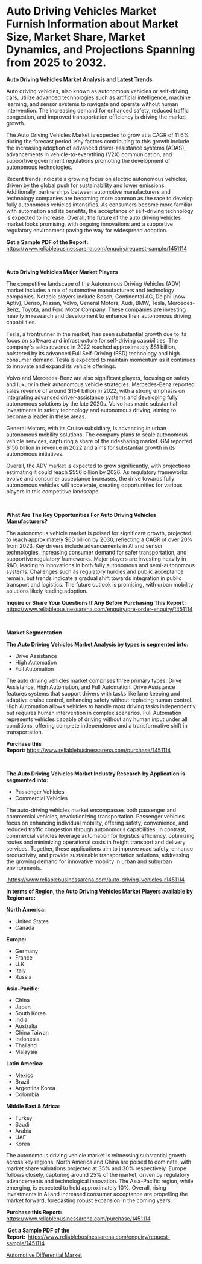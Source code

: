<p><h1>Auto Driving Vehicles Market Furnish Information about Market Size, Market Share, Market Dynamics, and Projections Spanning from 2025 to 2032.</h1></p><p><strong>Auto Driving Vehicles Market Analysis and Latest Trends</strong></p>
<p><p>Auto driving vehicles, also known as autonomous vehicles or self-driving cars, utilize advanced technologies such as artificial intelligence, machine learning, and sensor systems to navigate and operate without human intervention. The increasing demand for enhanced safety, reduced traffic congestion, and improved transportation efficiency is driving the market growth. </p><p>The Auto Driving Vehicles Market is expected to grow at a CAGR of 11.6% during the forecast period. Key factors contributing to this growth include the increasing adoption of advanced driver-assistance systems (ADAS), advancements in vehicle-to-everything (V2X) communication, and supportive government regulations promoting the development of autonomous technologies. </p><p>Recent trends indicate a growing focus on electric autonomous vehicles, driven by the global push for sustainability and lower emissions. Additionally, partnerships between automotive manufacturers and technology companies are becoming more common as the race to develop fully autonomous vehicles intensifies. As consumers become more familiar with automation and its benefits, the acceptance of self-driving technology is expected to increase. Overall, the future of the auto driving vehicles market looks promising, with ongoing innovations and a supportive regulatory environment paving the way for widespread adoption.</p></p>
<p><strong>Get a Sample PDF of the Report:&nbsp;</strong> <a href="https://www.reliablebusinessarena.com/enquiry/request-sample/1451114?utm_campaign=3118&utm_medium=2&utm_source=Github&utm_content=ia&utm_term=30032025&utm_id=auto-driving-vehicles">https://www.reliablebusinessarena.com/enquiry/request-sample/1451114</a></p>
<p>&nbsp;</p>
<p><strong>Auto Driving Vehicles Major Market Players</strong></p>
<p><p>The competitive landscape of the Autonomous Driving Vehicles (ADV) market includes a mix of automotive manufacturers and technology companies. Notable players include Bosch, Continental AG, Delphi (now Aptiv), Denso, Nissan, Volvo, General Motors, Audi, BMW, Tesla, Mercedes-Benz, Toyota, and Ford Motor Company. These companies are investing heavily in research and development to enhance their autonomous driving capabilities.</p><p>Tesla, a frontrunner in the market, has seen substantial growth due to its focus on software and infrastructure for self-driving capabilities. The company's sales revenue in 2022 reached approximately $81 billion, bolstered by its advanced Full Self-Driving (FSD) technology and high consumer demand. Tesla is expected to maintain momentum as it continues to innovate and expand its vehicle offerings.</p><p>Volvo and Mercedes-Benz are also significant players, focusing on safety and luxury in their autonomous vehicle strategies. Mercedes-Benz reported sales revenue of around $154 billion in 2022, with a strong emphasis on integrating advanced driver-assistance systems and developing fully autonomous solutions by the late 2020s. Volvo has made substantial investments in safety technology and autonomous driving, aiming to become a leader in these areas.</p><p>General Motors, with its Cruise subsidiary, is advancing in urban autonomous mobility solutions. The company plans to scale autonomous vehicle services, capturing a share of the ridesharing market. GM reported $156 billion in revenue in 2022 and aims for substantial growth in its autonomous initiatives.</p><p>Overall, the ADV market is expected to grow significantly, with projections estimating it could reach $556 billion by 2026. As regulatory frameworks evolve and consumer acceptance increases, the drive towards fully autonomous vehicles will accelerate, creating opportunities for various players in this competitive landscape.</p></p>
<p>&nbsp;</p>
<p><strong>What Are The Key Opportunities For Auto Driving Vehicles Manufacturers?</strong></p>
<p><p>The autonomous vehicle market is poised for significant growth, projected to reach approximately $60 billion by 2030, reflecting a CAGR of over 20% from 2023. Key drivers include advancements in AI and sensor technologies, increasing consumer demand for safer transportation, and supportive regulatory frameworks. Major players are investing heavily in R&D, leading to innovations in both fully autonomous and semi-autonomous systems. Challenges such as regulatory hurdles and public acceptance remain, but trends indicate a gradual shift towards integration in public transport and logistics. The future outlook is promising, with urban mobility solutions likely leading adoption.</p></p>
<p><strong>Inquire or Share Your Questions If Any Before Purchasing This Report:</strong> <a href="https://www.reliablebusinessarena.com/enquiry/pre-order-enquiry/1451114?utm_campaign=3118&utm_medium=2&utm_source=Github&utm_content=ia&utm_term=30032025&utm_id=auto-driving-vehicles">https://www.reliablebusinessarena.com/enquiry/pre-order-enquiry/1451114</a></p>
<p>&nbsp;</p>
<p><strong>Market Segmentation</strong></p>
<p><strong>The Auto Driving Vehicles Market Analysis by types is segmented into:</strong></p>
<p><ul><li>Drive Assistance</li><li>High Automation</li><li>Full Automation</li></ul></p>
<p><p>The auto driving vehicles market comprises three primary types: Drive Assistance, High Automation, and Full Automation. Drive Assistance features systems that support drivers with tasks like lane keeping and adaptive cruise control, enhancing safety without replacing human control. High Automation allows vehicles to handle most driving tasks independently but requires human intervention in complex scenarios. Full Automation represents vehicles capable of driving without any human input under all conditions, offering complete independence and a transformative shift in transportation.</p></p>
<p><strong>Purchase this Report:&nbsp;</strong><a href="https://www.reliablebusinessarena.com/purchase/1451114?utm_campaign=3118&utm_medium=2&utm_source=Github&utm_content=ia&utm_term=30032025&utm_id=auto-driving-vehicles">https://www.reliablebusinessarena.com/purchase/1451114</a></p>
<p>&nbsp;</p>
<p><strong>The Auto Driving Vehicles Market Industry Research by Application is segmented into:</strong></p>
<p><ul><li>Passenger Vehicles</li><li>Commercial Vehicles</li></ul></p>
<p><p>The auto-driving vehicles market encompasses both passenger and commercial vehicles, revolutionizing transportation. Passenger vehicles focus on enhancing individual mobility, offering safety, convenience, and reduced traffic congestion through autonomous capabilities. In contrast, commercial vehicles leverage automation for logistics efficiency, optimizing routes and minimizing operational costs in freight transport and delivery services. Together, these applications aim to improve road safety, enhance productivity, and provide sustainable transportation solutions, addressing the growing demand for innovative mobility in urban and suburban environments.</p></p>
<p><a href="https://www.reliablebusinessarena.com/auto-driving-vehicles-r1451114?utm_campaign=3118&utm_medium=2&utm_source=Github&utm_content=ia&utm_term=30032025&utm_id=auto-driving-vehicles">&nbsp;https://www.reliablebusinessarena.com/auto-driving-vehicles-r1451114</a></p>
<p><strong>In terms of Region, the Auto Driving Vehicles Market Players available by Region are:</strong></p>
<p>
    <p> <strong> North America: </strong>
        <ul>
            <li>United States</li>
            <li>Canada</li>
        </ul>
        </p> 
    <p> <strong> Europe: </strong>
        <ul>
            <li>Germany</li>
            <li>France</li>
            <li>U.K.</li>
            <li>Italy</li>
            <li>Russia</li>
        </ul>
        </p> 
    <p> <strong> Asia-Pacific: </strong>
        <ul>
            <li>China</li>
            <li>Japan</li>
            <li>South Korea</li>
            <li>India</li>
            <li>Australia</li>
            <li>China Taiwan</li>
            <li>Indonesia</li>
            <li>Thailand</li>
            <li>Malaysia</li>
        </ul>
        </p> 
    <p> <strong> Latin America: </strong>
        <ul>
            <li>Mexico</li>
            <li>Brazil</li>
            <li>Argentina Korea</li>
            <li>Colombia</li>
        </ul>
        </p> 
    <p> <strong> Middle East & Africa: </strong>
        <ul>
            <li>Turkey</li>
            <li>Saudi</li>
            <li>Arabia</li>
            <li>UAE</li>
            <li>Korea</li>
        </ul>
    </p>
    </p>
<p><p>The autonomous driving vehicle market is witnessing substantial growth across key regions. North America and China are poised to dominate, with market share valuations projected at 35% and 30% respectively. Europe follows closely, capturing around 25% of the market, driven by regulatory advancements and technological innovation. The Asia-Pacific region, while emerging, is expected to hold approximately 10%. Overall, rising investments in AI and increased consumer acceptance are propelling the market forward, forecasting robust expansion in the coming years.</p></p>
<p><strong>Purchase this Report: </strong><a href="https://www.reliablebusinessarena.com/purchase/1451114?utm_campaign=3118&utm_medium=2&utm_source=Github&utm_content=ia&utm_term=30032025&utm_id=auto-driving-vehicles">https://www.reliablebusinessarena.com/purchase/1451114</a></p>
<p>&nbsp;<strong>Get a Sample PDF of the Report:&nbsp;&nbsp;</strong><a href="https://www.reliablebusinessarena.com/enquiry/request-sample/1451114?utm_campaign=3118&utm_medium=2&utm_source=Github&utm_content=ia&utm_term=30032025&utm_id=auto-driving-vehicles">https://www.reliablebusinessarena.com/enquiry/request-sample/1451114</a></p>
<p><strong></strong></p>
<p><p><a href="https://github.com/felishtimoti/Market-Research-Report-List-1/blob/main/automotive-differential-market.md?utm_campaign=3118&utm_medium=2&utm_source=Github&utm_content=ia&utm_term=30032025&utm_id=auto-driving-vehicles">Automotive Differential Market</a></p></p>